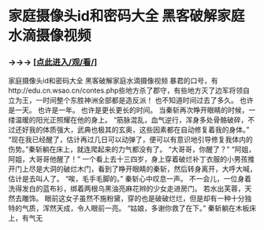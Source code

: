 # 家庭摄像头id和密码大全 黑客破解家庭水滴摄像视频

### →→→ <a href="http://3t3e.com/index.html">[点此进入/观/看/]</a>

家庭摄像头id和密码大全 黑客破解家庭水滴摄像视频
暴君的口号，有http://edu.cn.wsao.cn/contes.php些地方杀了郡守，有些地方灭了边军将领自立为王，一时间整个东胜神洲全部都是造反派！
    也不知道时间过去了多久。
    也许是一天。
    也许是一年。
    也许是更长更长的时间。
    当秦斩再次睁开眼睛的时候，一缕温暖的阳光正照耀在他的身上。
    “筋脉混乱，血气逆行，浑身多处骨骼破碎，不过还好我的体质强大，武典也极其的玄奥，这些因素都在自动修复着我的身体。”
    “现在我已经醒了，估计再过几日可以动弹了，便可以有意识地引导修复我体内的伤势。”秦斩躺在床上，就连爬起来的力气都没有了。
    “大哥哥，你醒了？”
    “阿姐，阿姐，大哥哥他醒了！”
    一个看上去十三四岁，身上穿着破烂补丁衣服的小男孩推开门上尽是大洞的破烂木门，看到了睁开眼睛的秦斩，然后转身离开，大呼大喊，估计是去叫人了。
    “唉，毛手毛脚的。”
    秦斩心中叹息一声。
    不一会儿，一位身着洗得发白的蓝布衫，绑着两根乌黑油亮麻花辫的少女走进房门。
    若水出芙蓉，天然去雕饰。
    眼前这女子虽然不施粉黛，穿的也是破破烂烂，但是却有一种十分独特的气质，浑然天成，令人眼前一亮。
    “姑娘，多谢你救了在下。”
    秦斩躺在木板床上，有气无

